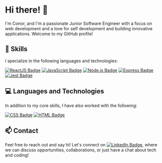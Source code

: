 # Hi there! 👋
I'm Conor, and I'm a passionate Junior Software Engineer with a focus on web development and a love for self development and building innovative applications. Welcome to my GitHub profile!

## 🚀 Skills
I specialize in the following languages and technologies:

[![ReactJS Badge](https://img.shields.io/badge/-ReactJS-61DAFB?style=flat-square&logo=React&logoColor=black)](#)
[![JavaScript Badge](https://img.shields.io/badge/-JavaScript-F7DF1E?style=flat-square&logo=JavaScript&logoColor=black)](#)
[![Node.js Badge](https://img.shields.io/badge/-Node.js-339933?style=flat-square&logo=Node.js&logoColor=white)](#)
[![Express Badge](https://img.shields.io/badge/-Express-000000?style=flat-square&logo=Express&logoColor=white)](#)
[![Jest Badge](https://img.shields.io/badge/-Jest-C21325?style=flat-square&logo=Jest&logoColor=white)](#)

## 💻 Languages and Technologies
In addition to my core skills, I have also worked with the following:

[![CSS Badge](https://img.shields.io/badge/-CSS-1572B6?style=flat-square&logo=CSS3&logoColor=white)](#)
[![HTML Badge](https://img.shields.io/badge/-HTML-E34F26?style=flat-square&logo=HTML5&logoColor=white)](#)

## 📫 Contact
Feel free to reach out and say hi! Let's connect on [![LinkedIn Badge](https://img.shields.io/badge/-LinkedIn-blue?style=flat-square&logo=Linkedin&logoColor=white)](https://www.linkedin.com/in/conor-hutchins-768428140/), where we can discuss opportunities, collaborations, or just have a chat about tech and coding!
